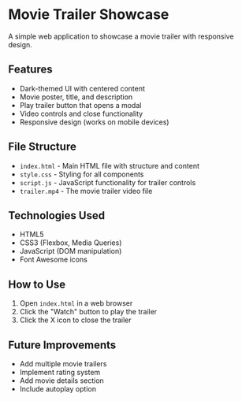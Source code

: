 # Movie Trailer Showcase

A simple web application to showcase a movie trailer with responsive design.

## Features
- Dark-themed UI with centered content
- Movie poster, title, and description
- Play trailer button that opens a modal
- Video controls and close functionality
- Responsive design (works on mobile devices)

## File Structure
- `index.html` - Main HTML file with structure and content
- `style.css` - Styling for all components
- `script.js` - JavaScript functionality for trailer controls
- `trailer.mp4` - The movie trailer video file

## Technologies Used
- HTML5
- CSS3 (Flexbox, Media Queries)
- JavaScript (DOM manipulation)
- Font Awesome icons

## How to Use
1. Open `index.html` in a web browser
2. Click the "Watch" button to play the trailer
3. Click the X icon to close the trailer

## Future Improvements
- Add multiple movie trailers
- Implement rating system
- Add movie details section
- Include autoplay option